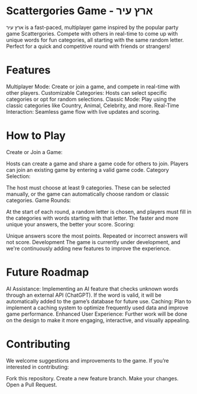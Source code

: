 # Scattergories Game - ארץ עיר
ארץ עיר is a fast-paced, multiplayer game inspired by the popular party game Scattergories. Compete with others in real-time to come up with unique words for fun categories, all starting with the same random letter. Perfect for a quick and competitive round with friends or strangers!

# Features
Multiplayer Mode: Create or join a game, and compete in real-time with other players.
Customizable Categories: Hosts can select specific categories or opt for random selections.
Classic Mode: Play using the classic categories like Country, Animal, Celebrity, and more.
Real-Time Interaction: Seamless game flow with live updates and scoring.
# How to Play
Create or Join a Game:

Hosts can create a game and share a game code for others to join.
Players can join an existing game by entering a valid game code.
Category Selection:

The host must choose at least 9 categories. These can be selected manually, or the game can automatically choose random or classic categories.
Game Rounds:

At the start of each round, a random letter is chosen, and players must fill in the categories with words starting with that letter.
The faster and more unique your answers, the better your score.
Scoring:

Unique answers score the most points. Repeated or incorrect answers will not score.
Development
The game is currently under development, and we're continuously adding new features to improve the experience.

# Future Roadmap
AI Assistance: Implementing an AI feature that checks unknown words through an external API (ChatGPT). If the word is valid, it will be automatically added to the game’s database for future use.
Caching: Plan to implement a caching system to optimize frequently used data and improve game performance.
Enhanced User Experience: Further work will be done on the design to make it more engaging, interactive, and visually appealing.
# Contributing
We welcome suggestions and improvements to the game. If you’re interested in contributing:

Fork this repository.
Create a new feature branch.
Make your changes.
Open a Pull Request.

